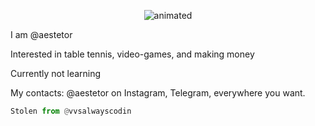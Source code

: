 
<p align="center">
  <img src="https://c.tenor.com/pLhhw8tQib0AAAAC/killua-hunter-x-hunter.gif" alt="animated" />
</p>


I am @aestetor

Interested in table tennis, video-games, and making money

Currently not learning 

My contacts: @aestetor on Instagram, Telegram, everywhere you want.


```Python
Stolen from @vvsalwayscodin
```
